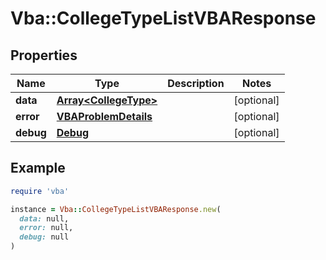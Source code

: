 # Vba::CollegeTypeListVBAResponse

## Properties

| Name | Type | Description | Notes |
| ---- | ---- | ----------- | ----- |
| **data** | [**Array&lt;CollegeType&gt;**](CollegeType.md) |  | [optional] |
| **error** | [**VBAProblemDetails**](VBAProblemDetails.md) |  | [optional] |
| **debug** | [**Debug**](Debug.md) |  | [optional] |

## Example

```ruby
require 'vba'

instance = Vba::CollegeTypeListVBAResponse.new(
  data: null,
  error: null,
  debug: null
)
```

